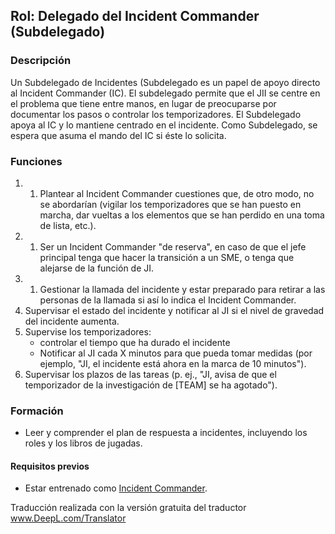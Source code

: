 ## Rol: Delegado del Incident Commander (Subdelegado)

### Descripción

Un Subdelegado de Incidentes (Subdelegado es un papel de apoyo directo al Incident Commander (IC). El subdelegado permite que el JII se centre en el problema que tiene entre manos, en lugar de preocuparse por documentar los pasos o controlar los temporizadores. El Subdelegado apoya al IC y lo mantiene centrado en el incidente.  Como Subdelegado, se espera que asuma el mando del IC si éste lo solicita.

### Funciones

1. 1. Plantear al Incident Commander cuestiones que, de otro modo, no se abordarían (vigilar los temporizadores que se han puesto en marcha, dar vueltas a los elementos que se han perdido en una toma de lista, etc.).
1. 1. Ser un Incident Commander "de reserva", en caso de que el jefe principal tenga que hacer la transición a un SME, o tenga que alejarse de la función de JI.
1. 1. Gestionar la llamada del incidente y estar preparado para retirar a las personas de la llamada si así lo indica el Incident Commander.
1. Supervisar el estado del incidente y notificar al JI si el nivel de gravedad del incidente aumenta.
1. Supervise los temporizadores:
    * controlar el tiempo que ha durado el incidente
    * Notificar al JI cada X minutos para que pueda tomar medidas (por ejemplo, "JI, el incidente está ahora en la marca de 10 minutos").
1. Supervisar los plazos de las tareas (p. ej., "JI, avisa de que el temporizador de la investigación de [TEAM] se ha agotado").

### Formación

* Leer y comprender el plan de respuesta a incidentes, incluyendo los roles y los libros de jugadas.

#### Requisitos previos

* Estar entrenado como [Incident Commander](#role-incident-commander-ic).

Traducción realizada con la versión gratuita del traductor www.DeepL.com/Translator
